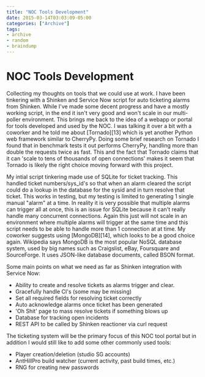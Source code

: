 ```yaml
---
title: "NOC Tools Development"
date: 2015-03-14T03:03:09-05:00
categories: ["Archive"]
tags:
- archive
- random
- braindump
---
```


# NOC Tools Development

Collecting my thoughts on tools that we could use at work. I have been
tinkering with a Shinken and Service Now script for auto ticketing alarms from
Shinken. While I've made some decent progress and have a mostly working script,
in the end it isn't very good and won't scale in our multi-poller environment.
This brings me back to the idea of a webapp or portal for tools developed and
used by the NOC. I was talking it over a bit with a coworker and he told me
about [Tornado][13] which is yet another Python web framework similar to
CherryPy. Doing some brief research on Tornado I found that in benchmark tests
it out performs CherryPy, handling more than double the requests twice as fast.
This and the fact that Tornado claims that it can 'scale to tens of thousands
of open connections' makes it seem that Tornado is likely the right choice
moving forward with this project.

My intial script tinkering made use of SQLite for ticket tracking. This handled
ticket numbers/sys_id's so that when an alarm cleared the script could do a
lookup in the database for the sysid and in turn resolve that ticket. This
works in testing, but my testing is limited to generating 1 single manual
"alarm" at a time. In reality it is very possible that multiple alarms can
trigger all at once, this is an issue for SQLite because it can't really handle
many concurrent connections. Again this just will not scale in an environment
where multiple alarms will trigger at the same time and this script needs to be
able to handle more than 1 connection at at time. My coworker suggests using
[MongoDB][14], which looks to be a good choice again. Wikipedia says MongoDB is
the most popular NoSQL database system, used by big names such as Craigslist,
eBay, Foursquare and SourceForge. It uses JSON-like database documents, called
BSON format.

Some main points on what we need as far as Shinken integration with Service
Now:

* Ability to create and resolve tickets as alarms trigger and clear.
* Gracefully handle CI's (some may be missing)
* Set all required fields for resolving ticket correctly
* Auto acknowledge alarms once ticket has been generated
* 'Oh Shit' page to mass resolve tickets if something blows up
* Database for tracking open incidents
* REST API to be called by Shinken reactioner via curl request

The ticketing system will be the primary focus of this NOC tool portal but in
addition I would still like to add some other commonly used tools:

* Player creation/deletion (studio SG accounts)
* AntHillPro build watcher (current activity, past build times, etc.)
* RNG for creating new passwords

